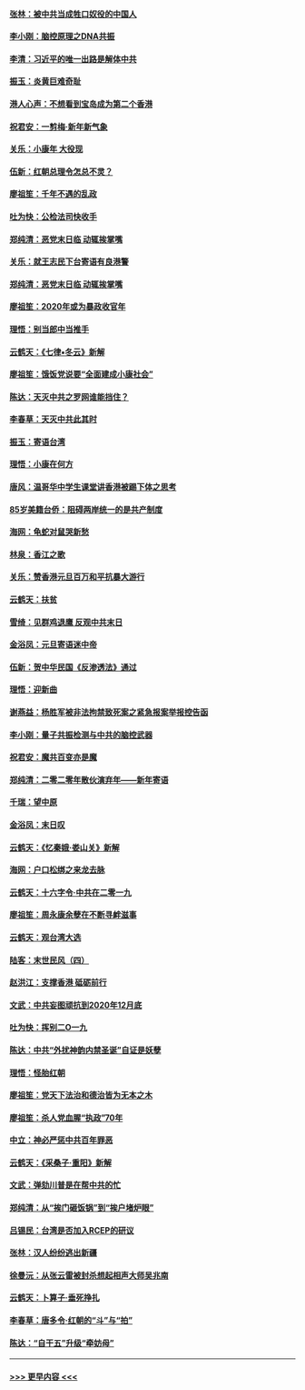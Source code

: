 #### [张林：被中共当成牲口奴役的中国人](../pages/nsc993/n11782397.md?t=01110833) 
#### [李小刚：脑控原理之DNA共振](../pages/nsc993/n11780962.md?t=01110833) 
#### [李清：习近平的唯一出路是解体中共](../pages/nsc993/n11780866.md?t=01110833) 
#### [振玉：炎黄巨难奇耻](../pages/nsc993/n11779632.md?t=01110833) 
#### [港人心声：不想看到宝岛成为第二个香港](../pages/nsc993/n11778817.md?t=01110833) 
#### [祝君安：一剪梅‧新年新气象](../pages/nsc993/n11776340.md?t=01110833) 
#### [关乐：小康年 大役现](../pages/nsc993/n11774213.md?t=01110833) 
#### [伍新：红朝总理令怎总不灵？](../pages/nsc993/n11770813.md?t=01110833) 
#### [廖祖笙：千年不遇的乱政](../pages/nsc993/n11770373.md?t=01110833) 
#### [吐为快：公检法司快收手](../pages/nsc993/n11770359.md?t=01110833) 
#### [郑纯清：恶党末日临 动辄挨掌嘴](../pages/nsc993/n11769912.md?t=01110833) 
#### [关乐：就王志民下台寄语有良港警](../pages/nsc993/n11769903.md?t=01110833) 
#### [郑纯清：恶党末日临 动辄挨掌嘴](../pages/nsc993/n11769356.md?t=01110833) 
#### [廖祖笙：2020年或为暴政收官年](../pages/nsc993/n11768216.md?t=01110833) 
#### [理悟：别当郎中当推手](../pages/nsc993/n11768243.md?t=01110833) 
#### [云鹤天：《七律▪冬云》新解](../pages/nsc993/n11768204.md?t=01110833) 
#### [廖祖笙：饿饭党说要“全面建成小康社会”](../pages/nsc993/n11767482.md?t=01110833) 
#### [陈达：天灭中共之罗网谁能挡住？](../pages/nsc993/n11767465.md?t=01110833) 
#### [李春草：天灭中共此其时](../pages/nsc993/n11767452.md?t=01110833) 
#### [振玉：寄语台湾](../pages/nsc993/n11767432.md?t=01110833) 
#### [理悟：小康在何方](../pages/nsc993/n11767394.md?t=01110833) 
#### [唐风：温哥华中学生课堂讲香港被踢下体之思考](../pages/nsc993/n11766848.md?t=01110833) 
#### [85岁美籍台侨：阻碍两岸统一的是共产制度](../pages/nsc993/n11765043.md?t=01110833) 
#### [海网：龟蛇对鼠哭新愁](../pages/nsc993/n11764895.md?t=01110833) 
#### [林泉：香江之歌](../pages/nsc993/n11764415.md?t=01110833) 
#### [关乐：赞香港元旦百万和平抗暴大游行](../pages/nsc993/n11764382.md?t=01110833) 
#### [云鹤天：扶贫](../pages/nsc993/n11764245.md?t=01110833) 
#### [雪绮：见群鸡退鹰  反观中共末日](../pages/nsc993/n11762112.md?t=01110833) 
#### [金浴凤：元旦寄语迷中帝](../pages/nsc993/n11761788.md?t=01110833) 
#### [伍新：贺中华民国《反渗透法》通过](../pages/nsc993/n11761994.md?t=01110833) 
#### [理悟：迎新曲](../pages/nsc993/n11761152.md?t=01110833) 
#### [谢燕益：杨胜军被非法拘禁致死案之紧急报案举报控告函](../pages/nsc993/n11756134.md?t=01110833) 
#### [李小刚：量子共振检测与中共的脑控武器](../pages/nsc993/n11754518.md?t=01110833) 
#### [祝君安：魔共百变亦是魔](../pages/nsc993/n11754469.md?t=01110833) 
#### [郑纯清：二零二零年散伙演弃年——新年寄语](../pages/nsc993/n11754195.md?t=01110833) 
#### [千瑞：望中原](../pages/nsc993/n11754159.md?t=01110833) 
#### [金浴凤：末日叹](../pages/nsc993/n11752359.md?t=01110833) 
#### [云鹤天：《忆秦娥‧娄山关》新解](../pages/nsc993/n11752348.md?t=01110833) 
#### [海网：户口松绑之来龙去脉](../pages/nsc993/n11752328.md?t=01110833) 
#### [云鹤天：十六字令‧中共在二零一九](../pages/nsc993/n11752305.md?t=01110833) 
#### [廖祖笙：周永康余孽在不断寻衅滋事](../pages/nsc993/n11751013.md?t=01110833) 
#### [云鹤天：观台湾大选](../pages/nsc993/n11751007.md?t=01110833) 
#### [陆客：末世民风（四）](../pages/nsc993/n11749203.md?t=01110833) 
#### [赵洪江：支撑香港 砥砺前行](../pages/nsc993/n11748482.md?t=01110833) 
#### [文武：中共妄图顽抗到2020年12月底](../pages/nsc993/n11748446.md?t=01110833) 
#### [吐为快：挥别二O一九](../pages/nsc993/n11748411.md?t=01110833) 
#### [陈达：中共“外扰神韵内禁圣诞”自证是妖孽](../pages/nsc993/n11748226.md?t=01110833) 
#### [理悟：怪胎红朝](../pages/nsc993/n11748206.md?t=01110833) 
#### [廖祖笙：党天下法治和德治皆为无本之木](../pages/nsc993/n11748135.md?t=01110833) 
#### [廖祖笙：杀人党血腥“执政”70年](../pages/nsc993/n11745144.md?t=01110833) 
#### [中立：神必严惩中共百年罪恶](../pages/nsc993/n11744970.md?t=01110833) 
#### [云鹤天：《采桑子‧重阳》新解](../pages/nsc993/n11744948.md?t=01110833) 
#### [文武：弹劾川普是在帮中共的忙](../pages/nsc993/n11744758.md?t=01110833) 
#### [郑纯清：从“挨门砸饭锅”到“挨户堵炉眼”](../pages/nsc993/n11744745.md?t=01110833) 
#### [吕锡民：台湾是否加入RCEP的研议](../pages/nsc993/n11744701.md?t=01110833) 
#### [张林：汉人纷纷逃出新疆](../pages/nsc993/n11743530.md?t=01110833) 
#### [徐曼沅：从张云雷被封杀想起相声大师吴兆南](../pages/nsc993/n11741816.md?t=01110833) 
#### [云鹤天：卜算子‧垂死挣扎](../pages/nsc993/n11739956.md?t=01110833) 
#### [李春草：唐多令‧红朝的“斗”与“拍”](../pages/nsc993/n11739830.md?t=01110833) 
#### [陈达：“自干五”升级“牵妨母”](../pages/nsc993/n11739724.md?t=01110833) 

----
#### [ >>> 更早内容 <<< ](../indexes/nsc993-earlier.md)
